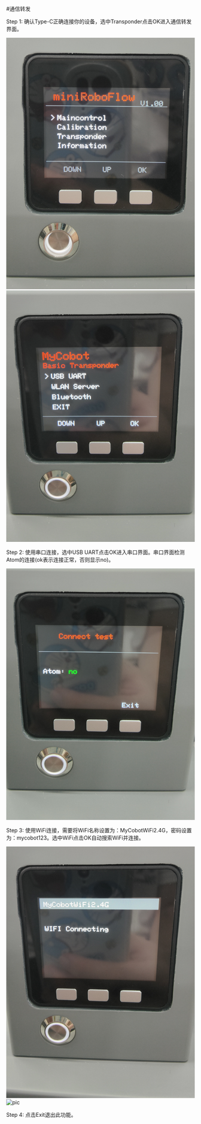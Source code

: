 #通信转发

Step 1: 确认Type-C正确连接你的设备，选中Transponder点击OK进入通信转发界面。

![pic](../resources/main.jpg)
![pic](../resources/transponder.jpg)

Step 2: 使用串口连接，选中USB UART点击OK进入串口界面。串口界面检测Atom的连接(ok表示连接正常，否则显示no)。

![pic](../resources/uart.jpg)

Step 3: 使用WiFi连接，需要将WiFi名称设置为：MyCobotWiFi2.4G，密码设置为：mycobot123。选中WiFi点击OK自动搜索WiFi并连接。

![pic](../resources/WiFiconnect.jpg)
![pic](../resources/WiFi.jpg)

Step 4: 点击Exit退出此功能。
